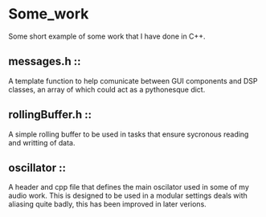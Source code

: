 # Some_work

Some short example of some work that I have done in C++.

## messages.h :: 
A template function to help comunicate between GUI components and DSP classes, an array of which could act as a pythonesque dict.

## rollingBuffer.h :: 
A simple rolling buffer to be used in tasks that ensure sycronous reading and writting of data.

## oscillator ::
A header and cpp file that defines the main oscilator used in some of my audio work. This is designed to be used in a modular settings deals with aliasing quite badly, this has been improved in later verions.
